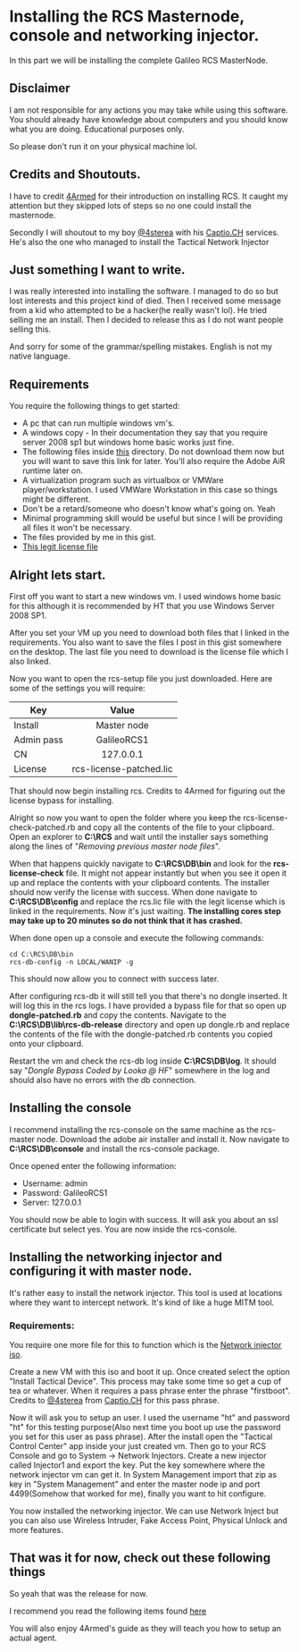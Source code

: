 # Installing the RCS Masternode, console and networking injector.

In this part we will be installing the complete Galileo RCS MasterNode.

## Disclaimer

I am not responsible for any actions you may take while using this software. You should already have knowledge about computers and you should know what you are doing. Educational purposes only.

So please don't run it on your physical machine lol.

## Credits and Shoutouts.

I have to credit [4Armed](https://www.4armed.com/) for their introduction on installing RCS. It caught my attention but they skipped lots of steps so no one could install the masternode.

Secondly I will shoutout to my boy [@4sterea](https://twitter.com/4sterea) with his [Captio.CH](http://captio.ch/) services. He's also the one who managed to install the Tactical Network Injector

## Just something I want to write.

I was really interested into installing the software. I managed to do so but lost interests and this project kind of died. Then I received some message from a kid who attempted to be a hacker(he really wasn't lol). He tried selling me an install. Then I decided to release this as I do not want people selling this.

And sorry for some of the grammar/spelling mistakes. English is not my native language.

## Requirements

You require the following things to get started:

* A pc that can run multiple windows vm's.
* A windows copy - In their documentation they say that you require server 2008 sp1 but windows home basic works just fine.
* The following files inside [this](http://hacked.thecthulhu.com/HT/FAE%20DiskStation/2.%20DELIVERY/2.3.%20Software%20%28releases%29/RCS%209.6%20%28stable%29/Product/Server/) directory. Do not download them now but you will want to save this link for later. You'll also require the Adobe AiR runtime later on.
* A virtualization program such as virtualbox or VMWare player/workstation. I used VMWare Workstation in this case so things might be different.
* Don't be a retard/someone who doesn't know what's going on. Yeah
* Minimal programming skill would be useful but since I will be providing all files it won't be necessary. 
* The files provided by me in this gist.
* [This legit license file](http://hacked.thecthulhu.com/HT/FAE%20DiskStation/4.%20INTERNAL/4.1.%20Product%20Licenses/RCS%209.6.x/LICENSE-MASTER-101866151-v9.6.lic)

## Alright lets start.

First off you want to start a new windows vm. I used windows home basic for this although it is recommended by HT that you use Windows Server 2008 SP1.

After you set your VM up you need to download both files that I linked in the requirements. You also want to save the files I post in this gist somewhere on the desktop. The last file you need to download is the license file which I also linked.

Now you want to open the rcs-setup file you just downloaded. Here are some of the settings you will require:

| Key      		| Value         			|
| ------------- |:-------------------------:|
| Install       | Master node   			|
| Admin pass    | GalileoRCS1   			|
| CN            | 127.0.0.1 				|
| License       | rcs-license-patched.lic   |

That should now begin installing rcs. Credits to 4Armed for figuring out the license bypass for installing.

Alright so now you want to open the folder where you keep the rcs-license-check-patched.rb and copy all the contents of the file to your clipboard.
Open an explorer to **C:\RCS** and wait until the installer says something along the lines of "*Removing previous master node files*". 

When that happens quickly navigate to **C:\RCS\DB\bin** and look for the **rcs-license-check** file. It might not appear instantly but when you see it open it up and replace the contents with your clipboard contents.
The installer should now verify the license with success. When done navigate to **C:\RCS\DB\config** and replace the rcs.lic file with the legit license which is linked in the requirements.
Now it's just waiting. **The installing cores step may take up to 20 minutes so do not think that it has crashed.**

When done open up a console and execute the following commands:

```
cd C:\RCS\DB\bin
rcs-db-config -n LOCAL/WANIP -g
```
This should now allow you to connect with success later.

After configuring rcs-db it will still tell you that there's no dongle inserted. It will log this in the rcs logs. I have provided a bypass file for that so open up **dongle-patched.rb** and copy the contents.
Navigate to the **C:\RCS\DB\lib\rcs-db-release** directory and open up dongle.rb and replace the contents of the file with the dongle-patched.rb contents you copied onto your clipboard.

Restart the vm and check the rcs-db log inside **C:\RCS\DB\log**. It should say "*Dongle Bypass Coded by Looka @ HF*" somewhere in the log and should also have no errors with the db connection.

## Installing the console

I recommend installing the rcs-console on the same machine as the rcs-master node. Download the adobe air installer and install it. Now navigate to **C:\RCS\DB\console** and install the rcs-console package.

Once opened enter the following information:
* Username: admin
* Password: GalileoRCS1
* Server: 127.0.0.1

You should now be able to login with success. It will ask you about an ssl certificate but select yes. You are now inside the rcs-console.

## Installing the networking injector and configuring it with master node.

It's rather easy to install the network injector. This tool is used at locations where they want to intercept network. It's kind of like a huge MITM tool.

### Requirements:

You require one more file for this to function which is the [Network injector iso](http://hacked.thecthulhu.com/HT/FAE%20DiskStation/2.%20DELIVERY/2.3.%20Software%20%28releases%29/RCS%209.6%20%28stable%29/Product/Injector/networkinjector-9.6.0.iso).

Create a new VM with this iso and boot it up. Once created select the option "Install Tactical Device". This process may take some time so get a cup of tea or whatever.
When it requires a pass phrase enter the phrase "firstboot". Credits to [@4sterea](https://twitter.com/4sterea) from [Captio.CH](http://captio.ch) for this pass phrase.

Now it will ask you to setup an user. I used the username "ht" and password "ht" for this testing purpose(Also next time you boot up use the password you set for this user as pass phrase).
After the install open the "Tactical Control Center" app inside your just created vm. Then go to your RCS Console and go to System -> Network Injectors. Create a new injector called Injector1 and export the key. Put the key somewhere where the network injector vm can get it.
In System Management import that zip as key in "System Management" and enter the master node ip and port 4499(Somehow that worked for me), finally you want to hit configure.

You now installed the networking injector. We can use Network Inject but you can also use Wireless Intruder, Fake Access Point, Physical Unlock and more features. 

## That was it for now, check out these following things

So yeah that was the release for now.

I recommend you read the following items found [here](http://hacked.thecthulhu.com/HT/FAE%20DiskStation/2.%20DELIVERY/2.3.%20Software%20%28releases%29/RCS%209.6%20%28stable%29/Documentation/EN/)

You will also enjoy 4Armed's guide as they will teach you how to setup an actual agent.




